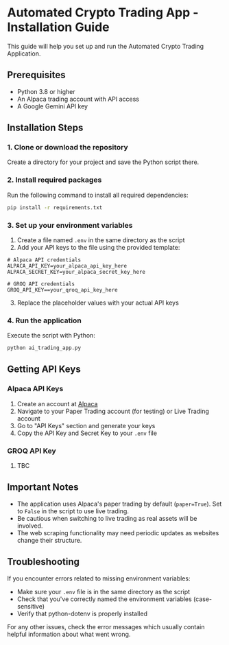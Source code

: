 # Automated Crypto Trading App - Installation Guide

This guide will help you set up and run the Automated Crypto Trading Application.

## Prerequisites

- Python 3.8 or higher
- An Alpaca trading account with API access
- A Google Gemini API key

## Installation Steps

### 1. Clone or download the repository

Create a directory for your project and save the Python script there.

### 2. Install required packages

Run the following command to install all required dependencies:

```bash
pip install -r requirements.txt
```

### 3. Set up your environment variables

1. Create a file named `.env` in the same directory as the script
2. Add your API keys to the file using the provided template:

```
# Alpaca API credentials
ALPACA_API_KEY=your_alpaca_api_key_here
ALPACA_SECRET_KEY=your_alpaca_secret_key_here

# GROQ API credentials
GROQ_API_KEY==your_qroq_api_key_here
```

3. Replace the placeholder values with your actual API keys

### 4. Run the application

Execute the script with Python:

```bash
python ai_trading_app.py
```

## Getting API Keys

### Alpaca API Keys

1. Create an account at [Alpaca](https://alpaca.markets/)
2. Navigate to your Paper Trading account (for testing) or Live Trading account
3. Go to "API Keys" section and generate your keys
4. Copy the API Key and Secret Key to your `.env` file

### GROQ API Key

1. TBC

## Important Notes

- The application uses Alpaca's paper trading by default (`paper=True`). Set to `False` in the script to use live trading.
- Be cautious when switching to live trading as real assets will be involved.
- The web scraping functionality may need periodic updates as websites change their structure.

## Troubleshooting

If you encounter errors related to missing environment variables:
- Make sure your `.env` file is in the same directory as the script
- Check that you've correctly named the environment variables (case-sensitive)
- Verify that python-dotenv is properly installed

For any other issues, check the error messages which usually contain helpful information about what went wrong.